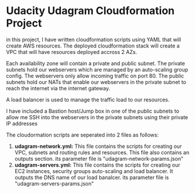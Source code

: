 # Udacity Udagram Cloudformation Project
in this project, I have written cloudformation scripts using YAML that will create AWS resources. The deployed cloudformation stack will create a VPC that will have resources deployed accross 2 AZs. 

Each availability zone will contain a private and public subnet. The private subnets hold our webservers which are managed by an auto-scaling group config. The webservers only allow incoming traffic on port 80. The public subnets hold our NATs that enable our webservers in the private subnet to reach the internet via the internet gateway.

A load balancer is used to manage the traffic load to our resources.

I have included a Bastion host/Jump box in one of the public subnets to allow me SSH into the webservers in the private subnets using their private IP addresses

The cloudormation scripts are seperated into 2 files as follows:
1. **udagram-network.yml:** This file contains the scripts for creating our VPC, subnets and routing rules and resources. This file also contains an outputs section. its parameter file is "udagram-network-params.json"
2. **udagram-servers.yml:** This file contains the scripts for creating our EC2 instances, security groups auto-scaling and load balancer. It outputs the DNS name of our load banalcer. its parameter file is "udagram-servers-params.json"
